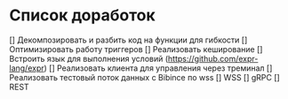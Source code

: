 # Список доработок
[] Декомпозировать и разбить код на функции для гибкости
[] Оптимизировать работу триггеров
[] Реализовать кеширование
[] Встроить язык для выполнения условий (https://github.com/expr-lang/expr)
[] Реализовать клиента для управления через треминал
[] Реализовать тестовый поток данных с Bibince по wss
[] WSS
[] gRPC
[] REST